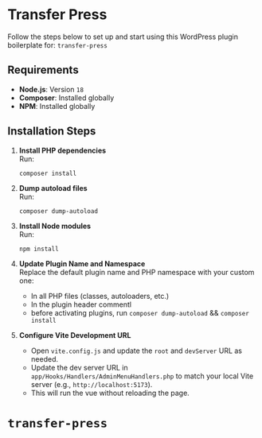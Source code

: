 # Transfer Press

Follow the steps below to set up and start using this WordPress plugin boilerplate for: `transfer-press`

## Requirements

- **Node.js**: Version `18`
- **Composer**: Installed globally
- **NPM**: Installed globally

## Installation Steps

1. **Install PHP dependencies**  
   Run:
   ```terminal
   composer install
   ```

2. **Dump autoload files**  
   Run:
   ```terminal
   composer dump-autoload
   ```

3. **Install Node modules**  
   Run:
   ```terminal
   npm install
   ```

4. **Update Plugin Name and Namespace**  
   Replace the default plugin name and PHP namespace with your custom one:
    - In all PHP files (classes, autoloaders, etc.)
    - In the plugin header commentl
    - before activating plugins, run `composer dump-autoload` && `composer install`

5. **Configure Vite Development URL**
    - Open `vite.config.js` and update the `root` and `devServer` URL as needed.
    - Update the dev server URL in `app/Hooks/Handlers/AdminMenuHandlers.php` to match your local Vite server (e.g., `http://localhost:5173`).
    - This will run the vue without reloading the page.

# `transfer-press`
